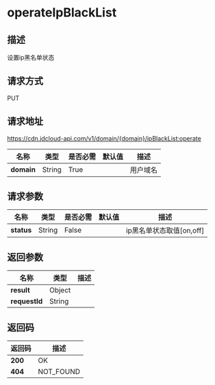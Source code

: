# operateIpBlackList


## 描述
设置ip黑名单状态

## 请求方式
PUT

## 请求地址
https://cdn.jdcloud-api.com/v1/domain/{domain}/ipBlackList:operate

|名称|类型|是否必需|默认值|描述|
|---|---|---|---|---|
|**domain**|String|True| |用户域名|

## 请求参数
|名称|类型|是否必需|默认值|描述|
|---|---|---|---|---|
|**status**|String|False| |ip黑名单状态取值[on,off]|


## 返回参数
|名称|类型|描述|
|---|---|---|
|**result**|Object| |
|**requestId**|String| |


## 返回码
|返回码|描述|
|---|---|
|**200**|OK|
|**404**|NOT_FOUND|
